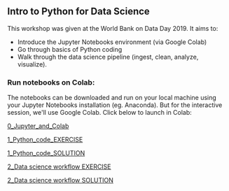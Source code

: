 ## Intro to Python for Data Science

This workshop was given at the World Bank on Data Day 2019. It aims to:
 - Introduce the Jupyter Notebooks environment (via Google Colab)
 - Go through basics of Python coding
 - Walk through the data science pipeline (ingest, clean, analyze, visualize).
 
### Run notebooks on Colab:
 
The notebooks can be downloaded and run on your local machine using your Jupyter Notebooks installation (eg. Anaconda). But for the interactive session, we'll use Google Colab. Click below to launch in Colab:

[0_Jupyter_and_Colab](https://colab.research.google.com/github/worldbank/python-101/blob/master/notebooks/0_Jupyter_and_Colab.ipynb)

[1_Python_code_EXERCISE](https://colab.research.google.com/github/worldbank/python-101/blob/master/notebooks/1_Python_code_EXERCISES.ipynb)

[1_Python_code_SOLUTION](https://colab.research.google.com/github/worldbank/python-101/blob/master/notebooks/1_Python_code_SOLUTION.ipynb)

[2_Data science workflow EXERCISE](https://colab.research.google.com/github/worldbank/python-101/blob/master/notebooks/2_data_science_workflow_EXERCISE.ipynb)

[2_Data science workflow SOLUTION](https://colab.research.google.com/github/worldbank/python-101/blob/master/notebooks/2_data_science_workflow_SOLUTION.ipynb)

 
